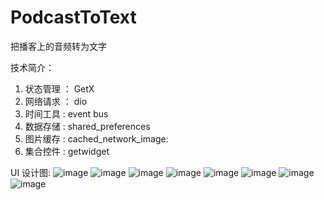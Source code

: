 # PodcastToText
把播客上的音频转为文字


技术简介：

1. 状态管理 ： GetX 
2. 网络请求 ： dio
3. 时间工具 :  event bus
4. 数据存储 :  shared_preferences
5. 图片缓存 :  cached_network_image:
6. 集合控件 :  getwidget




UI 设计图:
![image](https://github.com/linhaosheng/PodcastToText//blob/main/design_img/1248.png)
![image](https://github.com/linhaosheng/PodcastToText/blob/main/design_img/1247.png)
![image](https://github.com/linhaosheng/PodcastToText/blob/main/design_img/1246.png)
![image](https://github.com/linhaosheng/PodcastToText/blob/main/design_img/1245.png)
![image](https://github.com/linhaosheng/PodcastToText/blob/main/design_img/1244.png)
![image](https://github.com/linhaosheng/PodcastToText/blob/main/design_img/1243.png)
![image](https://github.com/linhaosheng/PodcastToText/blob/main/design_img/1242.png)
![image](https://github.com/linhaosheng/PodcastToText/blob/main/design_img/1241.png)
